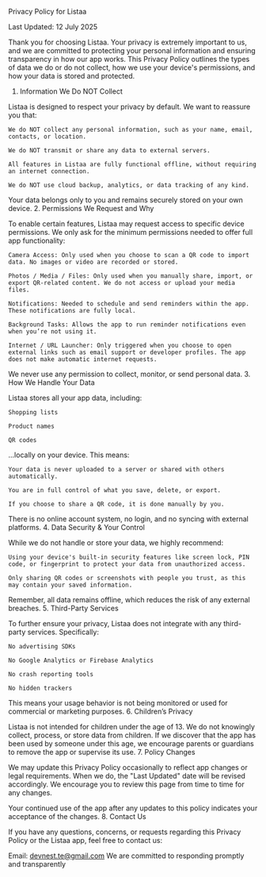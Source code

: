Privacy Policy for Listaa

Last Updated: 12 July 2025

Thank you for choosing Listaa. Your privacy is extremely important to us, and we are committed to protecting your personal information and ensuring transparency in how our app works. This Privacy Policy outlines the types of data we do or do not collect, how we use your device's permissions, and how your data is stored and protected.
1. Information We Do NOT Collect

Listaa is designed to respect your privacy by default. We want to reassure you that:

    We do NOT collect any personal information, such as your name, email, contacts, or location.

    We do NOT transmit or share any data to external servers.

    All features in Listaa are fully functional offline, without requiring an internet connection.

    We do NOT use cloud backup, analytics, or data tracking of any kind.

Your data belongs only to you and remains securely stored on your own device.
2. Permissions We Request and Why

To enable certain features, Listaa may request access to specific device permissions. We only ask for the minimum permissions needed to offer full app functionality:

    Camera Access: Only used when you choose to scan a QR code to import data. No images or video are recorded or stored.

    Photos / Media / Files: Only used when you manually share, import, or export QR-related content. We do not access or upload your media files.

    Notifications: Needed to schedule and send reminders within the app. These notifications are fully local.

    Background Tasks: Allows the app to run reminder notifications even when you’re not using it.

    Internet / URL Launcher: Only triggered when you choose to open external links such as email support or developer profiles. The app does not make automatic internet requests.

We never use any permission to collect, monitor, or send personal data.
3. How We Handle Your Data

Listaa stores all your app data, including:

    Shopping lists

    Product names

    QR codes

...locally on your device. This means:

    Your data is never uploaded to a server or shared with others automatically.

    You are in full control of what you save, delete, or export.

    If you choose to share a QR code, it is done manually by you.

There is no online account system, no login, and no syncing with external platforms.
4. Data Security & Your Control

While we do not handle or store your data, we highly recommend:

    Using your device's built-in security features like screen lock, PIN code, or fingerprint to protect your data from unauthorized access.

    Only sharing QR codes or screenshots with people you trust, as this may contain your saved information.

Remember, all data remains offline, which reduces the risk of any external breaches.
5. Third-Party Services

To further ensure your privacy, Listaa does not integrate with any third-party services. Specifically:

    No advertising SDKs

    No Google Analytics or Firebase Analytics

    No crash reporting tools

    No hidden trackers

This means your usage behavior is not being monitored or used for commercial or marketing purposes.
6. Children’s Privacy

Listaa is not intended for children under the age of 13. We do not knowingly collect, process, or store data from children. If we discover that the app has been used by someone under this age, we encourage parents or guardians to remove the app or supervise its use.
7. Policy Changes

We may update this Privacy Policy occasionally to reflect app changes or legal requirements. When we do, the "Last Updated" date will be revised accordingly. We encourage you to review this page from time to time for any changes.

Your continued use of the app after any updates to this policy indicates your acceptance of the changes.
8. Contact Us

If you have any questions, concerns, or requests regarding this Privacy Policy or the Listaa app, feel free to contact us:

Email: devnest.te@gmail.com
We are committed to responding promptly and transparently
